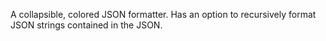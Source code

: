 A collapsible, colored JSON formatter. Has an option to recursively format JSON strings contained in the JSON.
